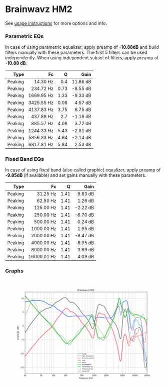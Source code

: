 # Brainwavz HM2
See [usage instructions](https://github.com/jaakkopasanen/AutoEq#usage) for more options and info.

### Parametric EQs
In case of using parametric equalizer, apply preamp of **-10.88dB** and build filters manually
with these parameters. The first 5 filters can be used independently.
When using independent subset of filters, apply preamp of **-10.88 dB**.

| Type    | Fc         |    Q | Gain     |
|--------:|-----------:|-----:|---------:|
| Peaking | 14.30 Hz   | 0.4  | 11.86 dB |
| Peaking | 234.72 Hz  | 0.73 | -8.55 dB |
| Peaking | 1669.95 Hz | 1.33 | -9.33 dB |
| Peaking | 3425.55 Hz | 0.08 | 4.57 dB  |
| Peaking | 4137.83 Hz | 3.75 | 6.75 dB  |
| Peaking | 437.89 Hz  | 2.7  | -1.18 dB |
| Peaking | 885.57 Hz  | 4.08 | 3.72 dB  |
| Peaking | 1244.33 Hz | 5.43 | -2.81 dB |
| Peaking | 5856.33 Hz | 4.64 | -2.14 dB |
| Peaking | 6817.81 Hz | 5.84 | 2.53 dB  |

### Fixed Band EQs
In case of using fixed band (also called graphic) equalizer, apply preamp of **-9.85dB**
(if available) and set gains manually with these parameters.

| Type    | Fc          |    Q | Gain     |
|--------:|------------:|-----:|---------:|
| Peaking | 31.25 Hz    | 1.41 | 9.83 dB  |
| Peaking | 62.50 Hz    | 1.41 | 1.26 dB  |
| Peaking | 125.00 Hz   | 1.41 | -2.22 dB |
| Peaking | 250.00 Hz   | 1.41 | -6.70 dB |
| Peaking | 500.00 Hz   | 1.41 | 0.24 dB  |
| Peaking | 1000.00 Hz  | 1.41 | 1.95 dB  |
| Peaking | 2000.00 Hz  | 1.41 | -6.47 dB |
| Peaking | 4000.00 Hz  | 1.41 | 8.95 dB  |
| Peaking | 8000.00 Hz  | 1.41 | 3.69 dB  |
| Peaking | 16000.01 Hz | 1.41 | 4.09 dB  |

### Graphs
![](./Brainwavz%20HM2.png)